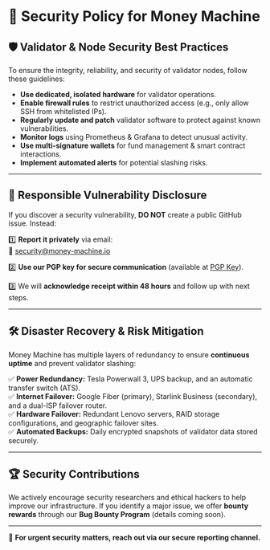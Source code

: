 # 🔐 Security Policy for Money Machine

## 🛡️ Validator & Node Security Best Practices
To ensure the integrity, reliability, and security of validator nodes, follow these guidelines:

- **Use dedicated, isolated hardware** for validator operations.
- **Enable firewall rules** to restrict unauthorized access (e.g., only allow SSH from whitelisted IPs).
- **Regularly update and patch** validator software to protect against known vulnerabilities.
- **Monitor logs** using Prometheus & Grafana to detect unusual activity.
- **Use multi-signature wallets** for fund management & smart contract interactions.
- **Implement automated alerts** for potential slashing risks.

---

## 🛑 Responsible Vulnerability Disclosure
If you discover a security vulnerability, **DO NOT** create a public GitHub issue. Instead:

1️⃣ **Report it privately** via email:  
   📧 security@money-machine.io  
   
2️⃣ **Use our PGP key for secure communication** (available at [PGP Key](https://money-machine.io/security)).  

3️⃣ We will **acknowledge receipt within 48 hours** and follow up with next steps.

---

## 🛠️ Disaster Recovery & Risk Mitigation
Money Machine has multiple layers of redundancy to ensure **continuous uptime** and prevent validator slashing:

✅ **Power Redundancy:** Tesla Powerwall 3, UPS backup, and an automatic transfer switch (ATS).  
✅ **Internet Failover:** Google Fiber (primary), Starlink Business (secondary), and a dual-ISP failover router.  
✅ **Hardware Failover:** Redundant Lenovo servers, RAID storage configurations, and geographic failover sites.  
✅ **Automated Backups:** Daily encrypted snapshots of validator data stored securely.  

---

## 🏆 Security Contributions
We actively encourage security researchers and ethical hackers to help improve our infrastructure. If you identify a major issue, we offer **bounty rewards** through our **Bug Bounty Program** (details coming soon).

---

🔐 **For urgent security matters, reach out via our secure reporting channel.**  
